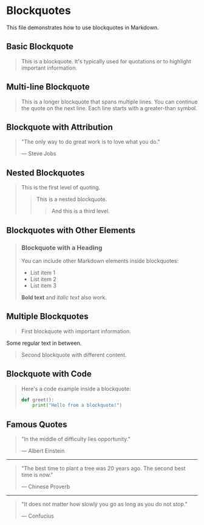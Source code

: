 # Blockquotes

This file demonstrates how to use blockquotes in Markdown.

## Basic Blockquote

> This is a blockquote. It's typically used for quotations or to highlight important information.

## Multi-line Blockquote

> This is a longer blockquote that spans multiple lines.
> You can continue the quote on the next line.
> Each line starts with a greater-than symbol.

## Blockquote with Attribution

> "The only way to do great work is to love what you do."
>
> — Steve Jobs

## Nested Blockquotes

> This is the first level of quoting.
>
> > This is a nested blockquote.
> >
> > > And this is a third level.

## Blockquotes with Other Elements

> ### Blockquote with a Heading
>
> You can include other Markdown elements inside blockquotes:
>
> - List item 1
> - List item 2
> - List item 3
>
> **Bold text** and *italic text* also work.

## Multiple Blockquotes

> First blockquote with important information.

Some regular text in between.

> Second blockquote with different content.

## Blockquote with Code

> Here's a code example inside a blockquote:
>
> ```python
> def greet():
>     print("Hello from a blockquote!")
> ```

## Famous Quotes

> "In the middle of difficulty lies opportunity."
>
> — Albert Einstein

---

> "The best time to plant a tree was 20 years ago. The second best time is now."
>
> — Chinese Proverb

---

> "It does not matter how slowly you go as long as you do not stop."
>
> — Confucius
